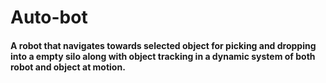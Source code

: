 # Auto-bot
#### A robot that navigates towards selected object for picking and dropping into a empty silo along with object tracking in a dynamic system of both robot and object at motion. 
